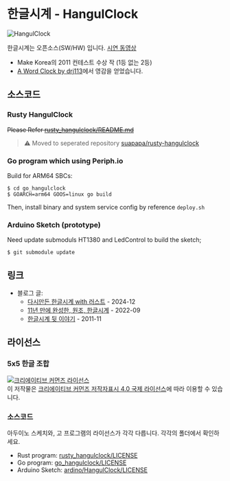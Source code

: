 # 한글시계 - HangulClock

![HangulClock](https://asset.homin.dev/blog/img/hangulclock_2022.webp)

한글시계는 오픈소스(SW/HW) 입니다. [시연 동영상](https://youtu.be/ApymC7qAVTI)

- Make Korea의 2011 컨테스트 수상 작 (1등 없는 2등)
- [A Word Clock by drj113](http://www.instructables.com/id/A-Word-Clock/)에서 영감을 얻었습니다.

## 소스코드

### Rusty HangulClock

~~Please Refer [rusty_hangulclock/README.md](rusty_hangulclock/README.md)~~

> ⚠️ Moved to seperated repository [suapapa/rusty-hangulclock](https://github.com/suapapa/rusty-hangulclock)

### Go program which using Periph.io

Build for ARM64 SBCs:

    $ cd go_hangulclock
    $ GOARCH=arm64 GOOS=linux go build

Then, install binary and system service config by reference `deploy.sh`

### Arduino Sketch (prototype)

Need update submoduls HT1380 and LedControl to build the sketch;

    $ git submodule update

## 링크

- 블로그 글:
  - [다시만든 한글시계 with 러스트](https://homin.dev/blog/post/20241222_rusty_hangulclock/) - 2024-12
  - [11년 만에 완성한, 원조, 한글시계](https://homin.dev/blog/post/20221009_hangulclock_is_re-written_in_golang/) - 2022-09
  - [한글시계 뒷 이야기](https://homin.dev/blog/p=493/) - 2011-11

## 라이선스

### 5x5 한글 조합

<a rel="license" href="http://creativecommons.org/licenses/by/4.0/"><img alt="크리에이티브 커먼즈 라이선스" style="border-width:0" src="https://i.creativecommons.org/l/by/4.0/88x31.png" /></a><br />이 저작물은 <a rel="license" href="http://creativecommons.org/licenses/by/4.0/">크리에이티브 커먼즈 저작자표시 4.0 국제 라이선스</a>에 따라 이용할 수 있습니다.

### 소스코드 

아두이노 스케치와, 고 프로그램의 라이선스가 각각 다릅니다. 각각의 폴더에서 확인하세요.
- Rust program: [rusty_hangulclock/LICENSE](rusty_hangulclock/LICENSE)
- Go program: [go_hangulclock/LICENSE](go_hangulclock/LICENSE)
- Arduino Sketch: [ardino/HangulClock/LICENSE](arduino/HangulClock/LICENSE)
